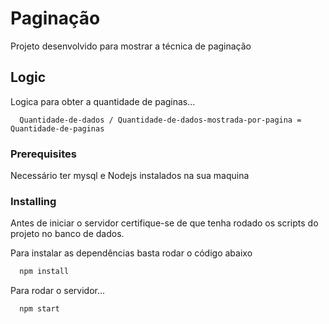 # Paginação

Projeto desenvolvido para mostrar a técnica de paginação

## Logic

Logica para obter a quantidade de paginas...

```
  Quantidade-de-dados / Quantidade-de-dados-mostrada-por-pagina = Quantidade-de-paginas
```

### Prerequisites

Necessário ter mysql e Nodejs instalados na sua maquina

### Installing

Antes de iniciar o servidor certifique-se de que tenha rodado os scripts do projeto no banco de dados.

Para instalar as dependências basta rodar o código abaixo

```bash
  npm install
```

Para rodar o servidor...

```bash
  npm start
```

